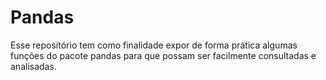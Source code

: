 # Pandas
Esse repositório tem como finalidade expor de forma prática algumas funções do pacote pandas para que possam ser facilmente consultadas e analisadas.
